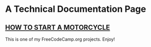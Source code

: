 # A Technical Documentation Page

## [HOW TO START A MOTORCYCLE](https://medstudio360.github.io/freecodecamp-technical-documentation-page/)

This is one of my FreeCodeCamp.org projects. Enjoy!

